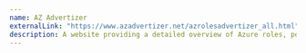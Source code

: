```yaml
---
name: AZ Advertizer
externalLink: "https://www.azadvertizer.net/azrolesadvertizer_all.html"
description: A website providing a detailed overview of Azure roles, policies, and permissions, making it easier to understand Azure services and their associated roles.
---
```

